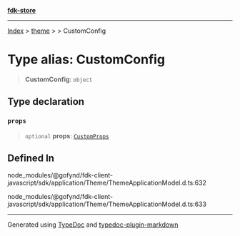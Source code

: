 [**fdk-store**](../../../README.md)
***

[Index](../../../API.md) > [theme](../../README.md) > [<internal>](../README.md) > CustomConfig

# Type alias: CustomConfig

> **CustomConfig**: `object`

## Type declaration

### `props`

> `optional` **props**: [`CustomProps`](type-alias.CustomProps.md)

## Defined In

node\_modules/@gofynd/fdk-client-javascript/sdk/application/Theme/ThemeApplicationModel.d.ts:632

node\_modules/@gofynd/fdk-client-javascript/sdk/application/Theme/ThemeApplicationModel.d.ts:633

***
Generated using [TypeDoc](https://typedoc.org/) and [typedoc-plugin-markdown](https://www.npmjs.com/package/typedoc-plugin-markdown)
